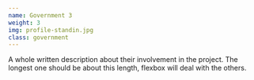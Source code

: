 ```yaml
---
name: Government 3
weight: 3
img: profile-standin.jpg
class: government
---
```

A whole written description about their involvement in the project. The longest one should be about this length, flexbox will deal with the others.
